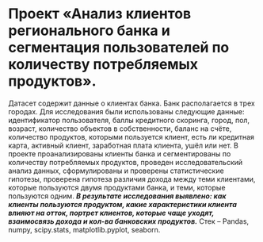 # Проект «Анализ клиентов регионального банка и сегментация пользователей по количеству потребляемых продуктов». 
Датасет содержит данные о клиентах банка. Банк располагается в трех городах.
Для исследования были использованы следующие данные:  идентификатор пользователя, баллы кредитного скоринга, город, пол, возраст, количество объектов в собственности, баланс на счёте, количество продуктов, которыми пользуется клиент, есть ли кредитная карта, активный клиент, заработная плата клиента, ушёл или нет.
В проекте проанализированы клиенты банка и сегментированы по количеству потребляемых продуктов, проведен исследовательский анализ данных, сформулированы и проверены статистические гипотезы, проверена гипотеза различия дохода между теми клиентами, которые пользуются двумя продуктами банка, и теми, которые пользуются одним.
***В результате исследования выявлено: как клиенты пользуются продуктом, какие характеристики клиента влияют на отток, портрет клиентов, которые чаще уходят, взаимосвязь дохода и кол-ва банковских продуктов.***
Стек – Pandas, numpy, scipy.stats, matplotlib.pyplot, seaborn.

